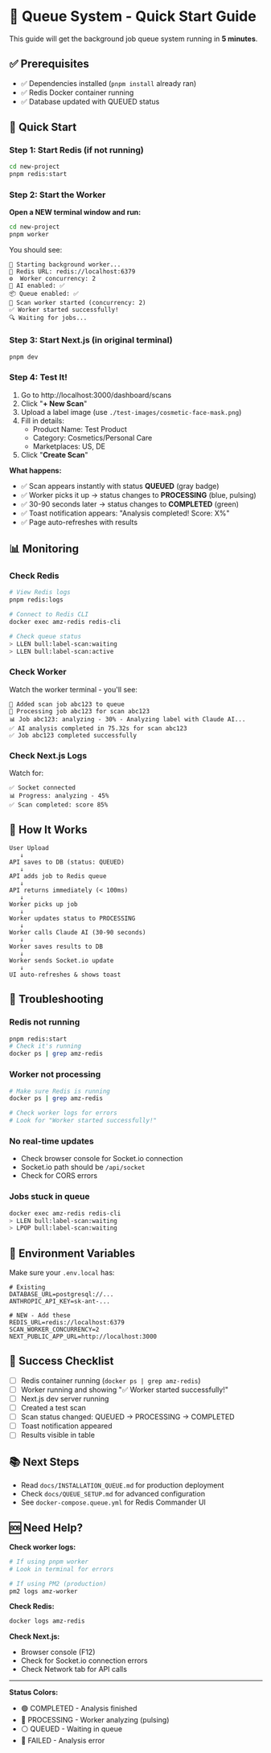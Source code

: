 # 🚀 Queue System - Quick Start Guide

This guide will get the background job queue system running in **5 minutes**.

## ✅ Prerequisites

- ✅ Dependencies installed (`pnpm install` already ran)
- ✅ Redis Docker container running
- ✅ Database updated with QUEUED status

## 🏃 Quick Start

### Step 1: Start Redis (if not running)

```bash
cd new-project
pnpm redis:start
```

### Step 2: Start the Worker

**Open a NEW terminal window and run:**

```bash
cd new-project  
pnpm worker
```

You should see:
```
🚀 Starting background worker...
📍 Redis URL: redis://localhost:6379
⚙️  Worker concurrency: 2
🤖 AI enabled: ✅
📦 Queue enabled: ✅
🚀 Scan worker started (concurrency: 2)
✅ Worker started successfully!
🔍 Waiting for jobs...
```

### Step 3: Start Next.js (in original terminal)

```bash
pnpm dev
```

### Step 4: Test It! 

1. Go to http://localhost:3000/dashboard/scans
2. Click "**+ New Scan**"
3. Upload a label image (use `./test-images/cosmetic-face-mask.png`)
4. Fill in details:
   - Product Name: Test Product
   - Category: Cosmetics/Personal Care
   - Marketplaces: US, DE
5. Click "**Create Scan**"

**What happens:**
- ✅ Scan appears instantly with status **QUEUED** (gray badge)
- ✅ Worker picks it up → status changes to **PROCESSING** (blue, pulsing)
- ✅ 30-90 seconds later → status changes to **COMPLETED** (green)
- ✅ Toast notification appears: "Analysis completed! Score: X%"
- ✅ Page auto-refreshes with results

## 📊 Monitoring

### Check Redis

```bash
# View Redis logs
pnpm redis:logs

# Connect to Redis CLI
docker exec amz-redis redis-cli

# Check queue status
> LLEN bull:label-scan:waiting
> LLEN bull:label-scan:active
```

### Check Worker

Watch the worker terminal - you'll see:
```
📝 Added scan job abc123 to queue
🔄 Processing job abc123 for scan abc123
📊 Job abc123: analyzing - 30% - Analyzing label with Claude AI...
✅ AI analysis completed in 75.32s for scan abc123
✅ Job abc123 completed successfully
```

### Check Next.js Logs

Watch for:
```
✅ Socket connected
📊 Progress: analyzing - 45%
✅ Scan completed: score 85%
```

## 🎯 How It Works

```
User Upload
   ↓
API saves to DB (status: QUEUED)
   ↓
API adds job to Redis queue
   ↓
API returns immediately (< 100ms)
   ↓
Worker picks up job
   ↓
Worker updates status to PROCESSING
   ↓
Worker calls Claude AI (30-90 seconds)
   ↓
Worker saves results to DB
   ↓
Worker sends Socket.io update
   ↓
UI auto-refreshes & shows toast
```

## 🐛 Troubleshooting

### Redis not running
```bash
pnpm redis:start
# Check it's running
docker ps | grep amz-redis
```

### Worker not processing
```bash
# Make sure Redis is running
docker ps | grep amz-redis

# Check worker logs for errors
# Look for "Worker started successfully!"
```

### No real-time updates
- Check browser console for Socket.io connection
- Socket.io path should be `/api/socket`
- Check for CORS errors

### Jobs stuck in queue
```bash
docker exec amz-redis redis-cli
> LLEN bull:label-scan:waiting
> LPOP bull:label-scan:waiting
```

## 📝 Environment Variables

Make sure your `.env.local` has:

```env
# Existing
DATABASE_URL=postgresql://...
ANTHROPIC_API_KEY=sk-ant-...

# NEW - Add these
REDIS_URL=redis://localhost:6379
SCAN_WORKER_CONCURRENCY=2
NEXT_PUBLIC_APP_URL=http://localhost:3000
```

## 🎉 Success Checklist

- [ ] Redis container running (`docker ps | grep amz-redis`)
- [ ] Worker running and showing "✅ Worker started successfully!"
- [ ] Next.js dev server running
- [ ] Created a test scan
- [ ] Scan status changed: QUEUED → PROCESSING → COMPLETED
- [ ] Toast notification appeared
- [ ] Results visible in table

## 📚 Next Steps

- Read `docs/INSTALLATION_QUEUE.md` for production deployment
- Check `docs/QUEUE_SETUP.md` for advanced configuration
- See `docker-compose.queue.yml` for Redis Commander UI

## 🆘 Need Help?

**Check worker logs:**
```bash
# If using pnpm worker
# Look in terminal for errors

# If using PM2 (production)
pm2 logs amz-worker
```

**Check Redis:**
```bash
docker logs amz-redis
```

**Check Next.js:**
- Browser console (F12)
- Check for Socket.io connection errors
- Check Network tab for API calls

---

**Status Colors:**
- 🟢 COMPLETED - Analysis finished
- 🔵 PROCESSING - Worker analyzing (pulsing)
- ⚪ QUEUED - Waiting in queue
- 🔴 FAILED - Analysis error


